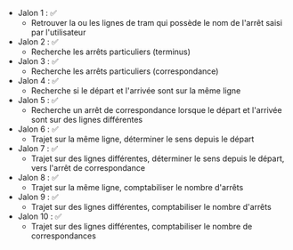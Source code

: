 - Jalon 1 : ✅
  - Retrouver la ou les lignes de tram qui possède le nom de l'arrêt saisi par l'utilisateur
- Jalon 2 : ✅
  - Recherche les arrêts particuliers (terminus)
- Jalon 3 : ✅
  - Recherche les arrêts particuliers (correspondance)
- Jalon 4 : ✅
  - Recherche si le départ et l'arrivée sont sur la même ligne
- Jalon 5 : ✅
  - Recherche un arrêt de correspondance lorsque le départ et l'arrivée sont sur des lignes différentes
- Jalon 6 : ✅
  - Trajet sur la même ligne, déterminer le sens depuis le départ
- Jalon 7 : ✅
  - Trajet sur des lignes différentes, déterminer le sens depuis le départ, vers l'arrêt de correspondance
- Jalon 8 : ✅
  - Trajet sur la même ligne, comptabiliser le nombre d'arrêts
- Jalon 9 : ✅
  - Trajet sur des lignes différentes, comptabiliser le nombre d'arrêts
- Jalon 10 : ✅
  - Trajet sur des lignes différentes, comptabiliser le nombre de correspondances